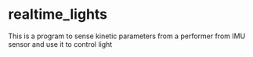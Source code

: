 # realtime_lights
This is a program to sense kinetic parameters from a performer from IMU sensor and use it to control light
